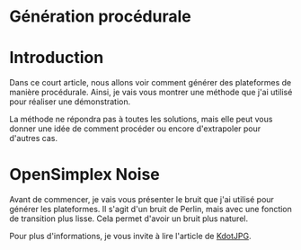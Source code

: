 # Génération procédurale <!-- omit in toc -->

# Introduction
Dans ce court article, nous allons voir comment générer des plateformes de manière procédurale. Ainsi, je vais vous montrer une méthode que j'ai utilisé pour réaliser une démonstration.

La méthode ne répondra pas à toutes les solutions, mais elle peut vous donner une idée de comment procéder ou encore d'extrapoler pour d'autres cas.

# OpenSimplex Noise
Avant de commencer, je vais vous présenter le bruit que j'ai utilisé pour générer les plateformes. Il s'agit d'un bruit de Perlin, mais avec une fonction de transition plus lisse. Cela permet d'avoir un bruit plus naturel.

Pour plus d'informations, je vous invite à lire l'article de [KdotJPG](https://kjpg.dev/OpenSimplex.html).



